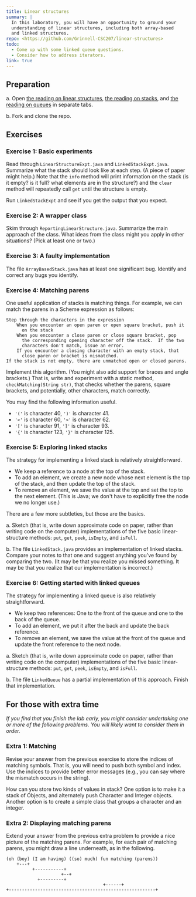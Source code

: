 ```yaml
---
title: Linear structures
summary: | 
  In this laboratory, you will have an opportunity to ground your
  understanding of linear structures, including both array-based
  and linked structures.
repo: <https://github.com/Grinnell-CSC207/linear-structures>
todo:
  - Come up with some linked queue questions.
  - Consider how to address iterators.
link: true
---
```


Preparation
-----------

a. Open [the reading on linear structures](../readings/linear-structures),
[the reading on stacks](../readings/stacks), and [the reading on
queues](../readings/queues) in separate tabs.

b. Fork and clone the repo.

Exercises
---------

### Exercise 1: Basic experiments

Read through `LinearStructureExpt.java` and `LinkedStackExpt.java`.
Summarize what the stack should look like at each step.  (A piece
of paper might help.)  Note that the `info` method will print
information on the stack (is it empty? is it full? what elements
are in the structure?) and the `clear` method will repeatedly call
`get` until the structure is empty.

Run `LinkedStackExpt` and see if you get the output that
you expect.

### Exercise 2: A wrapper class

Skim through `ReportingLinearStructure.java`.  Summarize the main
approach of the class.  What ideas from the class might you apply
in other situations?  (Pick at least one or two.)

### Exercise 3: A faulty implementation

The file `ArrayBasedStack.java` has at least one significant bug.
Identify and correct any bugs you identify.

### Exercise 4: Matching parens

One useful application of stacks is matching things.  For example,
we can match the parens in a Scheme expression as follows:

```text
Step through the characters in the expression
    When you encounter an open paren or open square bracket, push it 
      on the stack
    When you encounter a close paren or close square bracket, pop 
      the corresponding opening character off the stack.  If the two
      characters don't match, issue an error.
    If you encounter a closing character with an empty stack, that 
      close paren or bracket is mismatched.
If the stack is not empty, there are unmatched open or closed parens.
```

Implement this algorithm.  (You might also add support for braces
and angle brackets.)  That is, write and experiment with a static
method, `checkMatching(String str)`, that checks whether the parens,
square brackets, and potentially, other characters, match correctly.

You may find the following information useful.

* `'('` is character 40, `')'` is character 41.
* `'<'` is character 60, `'>'` is character 62.
* `'['` is character 91, `']'` is character 93.
* `'{'` is character 123, `'}'` is character 125.

### Exercise 5: Exploring linked stacks

The strategy for implementing a linked stack is relatively straightforward.

* We keep a reference to a node at the top of the stack.  
* To add an element, we create a new node whose next element is 
  the top of the stack, and then update the top of the stack.  
* To remove an element, we save the value at the top and set the
  top to the next element.  (This is Java; we don't have to explicitly 
  free the node we no longer use.)

There are a few more subtleties, but those are the basics.

a. Sketch (that is, write down approximate code on paper, rather
than writing code on the computer) implementations of the five basic
linear-structure methods: `put`, `get`, `peek`, `isEmpty`, and
`isFull`.

b. The file `LinkedStack.java` provides an implementation of linked
stacks.  Compare your notes to that one and suggest anything you've
found by comparing the two.  (It may be that you realize you missed
something.  It may be that you realize that our implementation is
incorrect.)

### Exercise 6: Getting started with linked queues

The strategy for implementing a linked queue is also relatively 
straightforward.

* We keep two references: One to the front of the queue and one to the 
  back of the queue.  
* To add an element, we put it after the back and update the back reference.  
* To remove an element, we save the value at the front of the queue and update 
  the front reference to the next node.  

a. Sketch (that is, write down approximate code on paper, rather
than writing code on the computer) implementations of the five basic
linear-structure methods: `put`, `get`, `peek`, `isEmpty`, and
`isFull`.

b. The file `LinkedQueue` has a partial implementation of this approach.
Finish that implementation.

For those with extra time
-------------------------

_If you find that you finish the lab early, you might consider
undertaking one or more of the following problems.  You will
likely want to consider them in order._

### Extra 1: Matching

Revise your answer from the previous exercise to store the indices of
matching symbols.  That is, you will need to push both symbol and
index.  Use the indices to provide better error messages (e.g., you
can say where the mismatch occurs in the string).

How can you store two kinds of values in stack?  One option is to
make it a stack of Objects, and alternately push Character and
Integer objects.  Another option is to create a simple class that
groups a character and an integer.

### Extra 2: Displaying matching parens

Extend your answer from the previous extra problem to
provide a nice picture of the matching parens.  For example, for
each pair of matching parens, you might draw a line underneath,
as in the following.

```text
(oh (boy) (I am having) ((so) much) fun matching (parens))
    +---+
          +-----------+
	                 +--+
			+---------+
			                         +------+
+--------------------------------------------------------+
```

